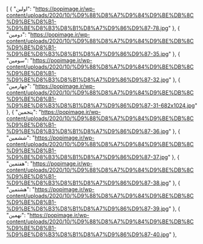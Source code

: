 ‌[
  {
    "اولین": "https://popimage.ir/wp-content/uploads/2020/10/%D9%88%D8%A7%D9%84%D9%BE%DB%8C%D9%BE%D8%B1-%D9%BE%D8%B3%D8%B1%D8%A7%D9%86%D9%87-78.jpg"
  },
  {
    "دومین": "https://popimage.ir/wp-content/uploads/2020/10/%D9%88%D8%A7%D9%84%D9%BE%DB%8C%D9%BE%D8%B1-%D9%BE%D8%B3%D8%B1%D8%A7%D9%86%D9%87-35.jpg"
  },
  {
    "سومین": "https://popimage.ir/wp-content/uploads/2020/10/%D9%88%D8%A7%D9%84%D9%BE%DB%8C%D9%BE%D8%B1-%D9%BE%D8%B3%D8%B1%D8%A7%D9%86%D9%87-32.jpg"
  },
  {
    "چهارمین": "https://popimage.ir/wp-content/uploads/2020/10/%D9%88%D8%A7%D9%84%D9%BE%DB%8C%D9%BE%D8%B1-%D9%BE%D8%B3%D8%B1%D8%A7%D9%86%D9%87-31-682x1024.jpg"
  },
  {
    "پنجمین": "https://popimage.ir/wp-content/uploads/2020/10/%D9%88%D8%A7%D9%84%D9%BE%DB%8C%D9%BE%D8%B1-%D9%BE%D8%B3%D8%B1%D8%A7%D9%86%D9%87-36.jpg"
  },
  {
    "ششمین": "https://popimage.ir/wp-content/uploads/2020/10/%D9%88%D8%A7%D9%84%D9%BE%DB%8C%D9%BE%D8%B1-%D9%BE%D8%B3%D8%B1%D8%A7%D9%86%D9%87-37.jpg"
  },
  {
    "هفتمین": "https://popimage.ir/wp-content/uploads/2020/10/%D9%88%D8%A7%D9%84%D9%BE%DB%8C%D9%BE%D8%B1-%D9%BE%D8%B3%D8%B1%D8%A7%D9%86%D9%87-38.jpg"
  },
  {
    "هشتمین": "https://popimage.ir/wp-content/uploads/2020/10/%D9%88%D8%A7%D9%84%D9%BE%DB%8C%D9%BE%D8%B1-%D9%BE%D8%B3%D8%B1%D8%A7%D9%86%D9%87-39.jpg"
  },
  {
    "نهمین": "https://popimage.ir/wp-content/uploads/2020/10/%D9%88%D8%A7%D9%84%D9%BE%DB%8C%D9%BE%D8%B1-%D9%BE%D8%B3%D8%B1%D8%A7%D9%86%D9%87-40.jpg"
  },
